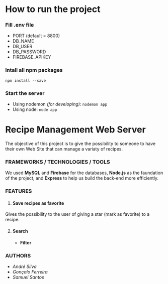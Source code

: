 # How to run the project

### Fill .env file
- PORT (default = 8800)
- DB_NAME
- DB_USER
- DB_PASSWORD
- FIREBASE_APIKEY

### Intall all npm packages
`npm install --save`

### Start the server
- Using nodemon *(for developing)*:
`nodemon app`
- Using node:
`node app`

# Recipe Management Web Server
The objective of this project is to give the possibility to someone to have their own Web Site that can manage a variaty of recipes.

### FRAMEWORKS / TECHNOLOGIES / TOOLS
We used **MySQL** and **Firebase** for the databases, **Node.js** as the faundation of the project, and **Express** to help us build the back-end more efficiently.

### FEATURES
1. #### Save recipes as favorite
Gives the possibility to the user of giving a star (mark as favorite) to a recipe.

2. #### Search

    - #### Filter

### AUTHORS
- *André Silva*
- *Gonçalo Ferreira*
- *Samuel Santos*